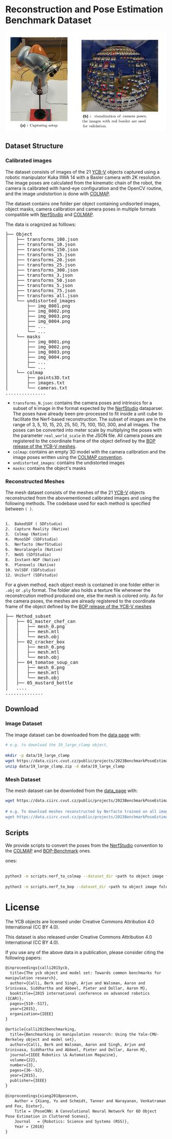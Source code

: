 # Reconstruction and Pose Estimation Benchmark Dataset

![setup.png](webpage_content%2Fsetup.png)

## Dataset Structure

### Calibrated images

The dataset consists of images of the 21
[YCB-V](https://arxiv.org/abs/1711.00199) objects captured using a robotic
manipulator Kuka IIWA 14 with a Basler camera with 2K resolution. The image
poses are calculated from the kinematic chain of the robot, the camera is
calibrated with hand-eye configuration and the OpenCV routine, and the image
undistortion is done with [COLMAP](https://colmap.github.io/). 

The dataset contains one folder per object containing undisorted images, object
masks, camera calibration and camera poses in multiple formats compatible with
[NerfStudio](https://docs.nerf.studio/) and
[COLMAP](https://colmap.github.io/). 

The data is oragnized as folllows:

<pre>├── Object
│   ├── transforms_100.json
│   ├── transforms_10.json
│   ├── transforms_150.json
│   ├── transforms_15.json
│   ├── transforms_20.json
│   ├── transforms_25.json
│   ├── transforms_300.json
│   ├── transforms_3.json
│   ├── transforms_50.json
│   ├── transforms_5.json
│   ├── transforms_75.json
│   ├── transforms_all.json
│   └── undistorted_images
│       ├── img_0001.png
│       ├── img_0002.png
│       ├── img_0003.png
│       ├── img_0004.png
│       ├── ...
│       └── ...
│   └── masks
│       ├── img_0001.png
│       ├── img_0002.png
│       ├── img_0003.png
│       ├── img_0004.png
│       ├── ...
│       └── ...
│   └── colmap
│       ├── points3D.txt
│       ├── images.txt
│       └── cameras.txt
...............
</pre>

- `transforms_N.json`: contains the camera poses and intrinsics for a subset of
  `N` image in the format expected by the [NerfStudio](https://docs.nerf.studio/reference/api/data/dataparsers.html) dataparser.
  The poses have already been pre-processed to fit inside a unit cube to facilitate the Nerf-based reconstruction.
  The subset of images are in the range of 3, 5, 10, 15, 20, 25, 50, 75, 100, 150, 300, and all images. 
  The poses can be converted into meter scale by multiplying the poses with the
  parameter `real_world_scale` in the JSON file. 
  All camera poses are registered to the coordinate frame of the object defined by the 
  [BOP release of the YCB-V meshes](https://huggingface.co/datasets/bop-benchmark/datasets/resolve/main/ycbv/ycbv_models.zip).
- `colmap`: contains an empty 3D model with the camera calibration and the image poses written using the [COLMAP convention](https://colmap.github.io/format.html#text-format).
- `undistorted_images`: contains the undistorted images
- `masks`: contains the object's masks


### Reconstructed Meshes

The mesh dataset consists of the meshes of the 21
[YCB-V](https://arxiv.org/abs/1711.00199) objects reconstructed from the
abovementioned calibrated images and using the following methods.
The codebase used for each method is specified between `( )`.

~~~

1.  BakedSDF ( SDFstudio)
2.  Capture Reality (Native)
3.  Colmap (Native)
4.  MonoSDF (SDFstudio)
5.  Nerfacto (NerfStudio)
6.  Neuralangelo (Native)
7.  NeUS (SDfStudio)
8.  Instant-NGP (Native)
9.  Plenoxels (Native)
10. VolSDF (SDFstudio)
12. UniSurf (SDFstudio)

~~~

For a given method, each object mesh is contained in one folder either in `.obj` or `.ply` format.
The folder also holds a texture file whenever the reconstrcution method
produced one, else the mesh is colored only.
As for the camera psoes, the meshes are already registered to the coordinate frame of the object defined by the 
  [BOP release of the YCB-V meshes](https://huggingface.co/datasets/bop-benchmark/datasets/resolve/main/ycbv/ycbv_models.zip) 

<pre>├── Method_subset
│   ├── 01_master_chef_can
│   │   ├── mesh_0.png
│   │   ├── mesh.mtl
│   │   └── mesh.obj
│   ├── 02_cracker_box
│   │   ├── mesh_0.png
│   │   ├── mesh.mtl
│   │   └── mesh.obj
│   ├── 04_tomatoe_soup_can
│   │   ├── mesh_0.png
│   │   ├── mesh.mtl
│   │   └── mesh.obj
│   ├── 05_mustard_bottle
│   ....
..............
</pre>


## Download 

### Image Dataset
The image dataset can be downloaded from the [data page](https://data.ciirc.cvut.cz/public/projects/2023BenchmarkPoseEstimationReconstructedMesh/Image_dataset/) with:

```bash
# e.g. to download the 19_large_clamp object,

mkdir -p data/19_large_clamp
wget https://data.ciirc.cvut.cz/public/projects/2023BenchmarkPoseEstimationReconstructedMesh/Image_dataset/19_large_clamp.zip -P data/
unzip data/19_large_clamp.zip -d data/19_large_clamp
```

### Mesh Dataset

The mesh dataset can be downloded from the [data_page](https://data.ciirc.cvut.cz/public/projects/2023BenchmarkPoseEstimationReconstructedMesh/reconstructed_meshes/) with:

```bash
wget https://data.ciirc.cvut.cz/public/projects/2023BenchmarkPoseEstimationReconstructedMesh/reconstructed_meshes/<method>_<dataset_size>.zip"

# e.g. To download meshes reconstructed by Nerfacto trained on all images
wget https://data.ciirc.cvut.cz/public/projects/2023BenchmarkPoseEstimationReconstructedMesh/reconstructed_meshes/<nerfacto>_<all>.zip"
```


## Scripts

We provide scripts to convert the poses from the 
[NerfStudio](https://docs.nerf.studio/reference/api/data/dataparsers.html)
convention to the 
[COLMAP](https://colmap.github.io/format.html#text-format) and 
[BOP-Benchmark](https://github.com/thodan/bop_toolkit/blob/master/docs/bop_datasets_format.md) ones.

ones:

```bash

python3 -m scripts.nerf_to_colmap --dataset_dir <path to object image folder>

python3 -m scripts.nerf_to_bop --dataset_dir <path to object image folder>
```

# License

The YCB objects are licensed under Creative Commons Attribution 4.0 International (CC BY 4.0).

This dataset is also released under Creative Commons Attribution 4.0 International (CC BY 4.0).

If you use any of the above data in a publication, please consider citing the following papers:

```
@inproceedings{calli2015ycb,
  title={The ycb object and model set: Towards common benchmarks for manipulation research},
  author={Calli, Berk and Singh, Arjun and Walsman, Aaron and Srinivasa, Siddhartha and Abbeel, Pieter and Dollar, Aaron M},
  booktitle={2015 international conference on advanced robotics (ICAR)},
  pages={510--517},
  year={2015},
  organization={IEEE}
}

@article{calli2015benchmarking,
  title={Benchmarking in manipulation research: Using the Yale-CMU-Berkeley object and model set},
  author={Calli, Berk and Walsman, Aaron and Singh, Arjun and Srinivasa, Siddhartha and Abbeel, Pieter and Dollar, Aaron M},
  journal={IEEE Robotics \& Automation Magazine},
  volume={22},
  number={3},
  pages={36--52},
  year={2015},
  publisher={IEEE}
}

@inproceedings{xiang2018posecnn,
    Author = {Xiang, Yu and Schmidt, Tanner and Narayanan, Venkatraman and Fox, Dieter},
    Title = {PoseCNN: A Convolutional Neural Network for 6D Object Pose Estimation in Cluttered Scenes},
    Journal   = {Robotics: Science and Systems (RSS)},
    Year = {2018}
}
```
